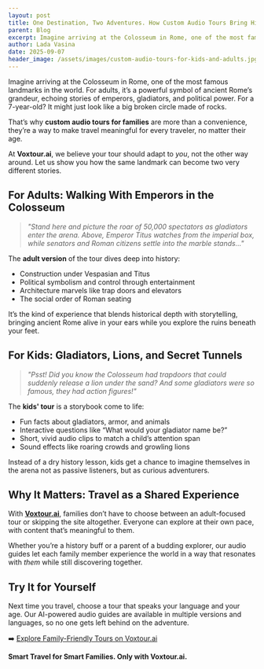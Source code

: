 ```yaml
---
layout: post
title: One Destination, Two Adventures. How Custom Audio Tours Bring History to Life for All Ages
parent: Blog
excerpt: Imagine arriving at the Colosseum in Rome, one of the most famous landmarks in the world. For adults, it’s a powerful symbol of ancient Rome’s grandeur, echoing stories of emperors, gladiators, and political power. For a 7-year-old? It might just look like a big broken circle made of rocks.
author: Lada Vasina
date: 2025-09-07
header_image: /assets/images/custom-audio-tours-for-kids-and-adults.jpg
---
```


Imagine arriving at the Colosseum in Rome, one of the most famous landmarks in the world. For adults, it’s a powerful symbol of ancient Rome’s grandeur, echoing stories of emperors, gladiators, and political power. For a 7-year-old? It might just look like a big broken circle made of rocks.

That’s why **custom audio tours for families** are more than a convenience, they’re a way to make travel meaningful for every traveler, no matter their age.

At **Voxtour.ai**, we believe your tour should adapt to *you*, not the other way around. Let us show you how the same landmark can become two very different stories.


## For Adults: Walking With Emperors in the Colosseum

> _"Stand here and picture the roar of 50,000 spectators as gladiators enter the arena. Above, Emperor Titus watches from the imperial box, while senators and Roman citizens settle into the marble stands..."_

The **adult version** of the tour dives deep into history:
- Construction under Vespasian and Titus
- Political symbolism and control through entertainment
- Architecture marvels like trap doors and elevators
- The social order of Roman seating

It’s the kind of experience that blends historical depth with storytelling, bringing ancient Rome alive in your ears while you explore the ruins beneath your feet.

## For Kids: Gladiators, Lions, and Secret Tunnels

> _"Psst! Did you know the Colosseum had trapdoors that could suddenly release a lion under the sand? And some gladiators were so famous, they had action figures!"_

The **kids' tour** is a storybook come to life:
- Fun facts about gladiators, armor, and animals
- Interactive questions like “What would your gladiator name be?”
- Short, vivid audio clips to match a child’s attention span
- Sound effects like roaring crowds and growling lions

Instead of a dry history lesson, kids get a chance to imagine themselves in the arena not as passive listeners, but as curious adventurers.

## Why It Matters: Travel as a Shared Experience

With **[Voxtour.ai](https://voxtour.ai)**, families don’t have to choose between an adult-focused tour or skipping the site altogether. Everyone can explore at their own pace, with content that’s meaningful to them.

Whether you’re a history buff or a parent of a budding explorer, our audio guides let each family member experience the world in a way that resonates with *them* while still discovering together.

## Try It for Yourself

Next time you travel, choose a tour that speaks your language and your age. Our AI-powered audio guides are available in multiple versions and languages, so no one gets left behind on the adventure.

➡️ [Explore Family-Friendly Tours on Voxtour.ai](https://voxtour.ai)

**Smart Travel for Smart Families. Only with Voxtour.ai.**
